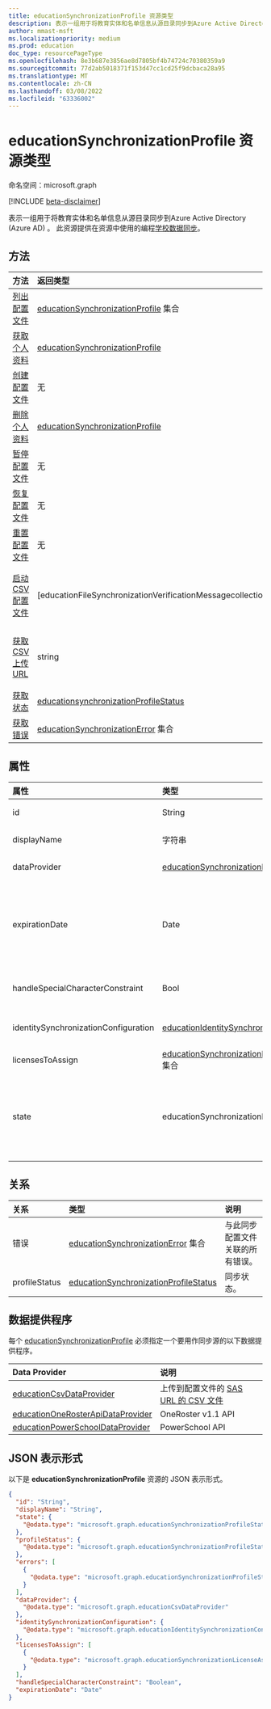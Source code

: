 ```yaml
---
title: educationSynchronizationProfile 资源类型
description: 表示一组用于将教育实体和名单信息从源目录同步到Azure Active Directory (Azure AD) 。 此资源提供在资源中使用的编程学校数据同步。
author: mmast-msft
ms.localizationpriority: medium
ms.prod: education
doc_type: resourcePageType
ms.openlocfilehash: 8e3b687e3856ae8d7805bf4b74724c70380359a9
ms.sourcegitcommit: 77d2ab5018371f153d47cc1cd25f9dcbaca28a95
ms.translationtype: MT
ms.contentlocale: zh-CN
ms.lasthandoff: 03/08/2022
ms.locfileid: "63336002"
---
```

# <a name="educationsynchronizationprofile-resource-type"></a>educationSynchronizationProfile 资源类型

命名空间：microsoft.graph

[!INCLUDE [beta-disclaimer](../../includes/beta-disclaimer.md)]

表示一组用于将教育实体和名单信息从源目录同步到Azure Active Directory (Azure AD) 。 此资源提供在资源中使用的编程[学校数据同步](https://sds.microsoft.com)。

## <a name="methods"></a>方法

| 方法                                                                    | 返回类型                                                 | 说明                                                                                                                    |
| :------------------------------------------------------------------------ | :---------------------------------------------------------- | :----------------------------------------------------------------------------------------------------------------------------- |
| [列出配置文件](../api/educationsynchronizationprofile-list.md)           | [educationSynchronizationProfile] 集合                | 获取租户中所有同步配置文件的列表。                                                                  |
| [获取个人资料](../api/educationsynchronizationprofile-get.md)              | [educationSynchronizationProfile]                           | 检索给定配置文件标识符的特定配置文件。                                                                      |
| [创建配置文件](../api/educationsynchronizationprofile-post.md)          | 无                                                        | 创建新的同步配置文件。                                                                                          |
| [删除个人资料](../api/educationsynchronizationprofile-delete.md)        | [educationSynchronizationProfile]                           | 删除给定配置文件标识符的特定配置文件。                                                                        |
| [暂停配置文件](../api/educationsynchronizationprofile-pause.md)          | 无                                                        | 暂停正在进行的同步。                                                                                              |
| [恢复配置文件](../api/educationsynchronizationprofile-resume.md)        | 无                                                        | 恢复暂停的同步。                                                                                               |
| [重置配置文件](../api/educationsynchronizationprofile-reset.md)          | 无                                                        | 重置配置文件的状态并重新启动同步。                                                                    |
| [启动 CSV 配置文件](../api/educationsynchronizationprofile-start.md)      | [educationFileSynchronizationVerificationMessagecollection] | 验证上载的源文件并开始同步。 仅适用于数据提供程序为 [educationCsvDataProvider 的情况]。 |
| [获取 CSV 上传 URL](../api/educationsynchronizationprofile-uploadurl.md) | string                                                      | 返回用于上载 CSV 数据文件的短期 URL。 仅适用于数据提供程序为 [educationCsvDataProvider 的情况]。        |
| [获取状态](../api/educationsynchronizationprofilestatus-get.md)         | [educationsynchronizationProfileStatus]                     | 返回特定同步配置文件的状态。                                                                       |
| [获取错误](../api/educationsynchronizationerrors-get.md)                | [educationSynchronizationError] 集合                  | 获取同步期间生成的所有错误。                                                                           |

## <a name="properties"></a>属性

| 属性                             | 类型                                                   | 说明                                                                                                                       |
| :----------------------------------- | :----------------------------------------------------- | :-------------------------------------------------------------------------------------------------------------------------------- |
| id                                   | String                                                 | 资源的唯一标识符。  (只读)                                                                                |
| displayName                          | 字符串                                                 | 用于同步标识的配置文件的名称。                                                                         |
| dataProvider                         | [educationSynchronizationDataProvider]                 | 用于配置文件的数据提供程序。                                                                                           |
| expirationDate                       | Date                                                   | 将配置文件视为已过期并停止同步的日期。 `YYYY-MM-DD`按照 [ISO 8601](https://www.iso.org/iso-8601-date-and-time-format.html) 的格式提供日期。 最大值为自配置文件创建起 18 个月。  （可选）       |
| handleSpecialCharacterConstraint     | Bool                                                   | 确定是否在学校数据同步源同步时自动替换不受支持的特殊字符。             |
| identitySynchronizationConfiguration | [educationIdentitySynchronizationConfiguration]        | 确定配置文件应[如何新建或][fullsync][匹配现有AAD][dirsync]用户。                                  |
| licensesToAssign                     | [educationSynchronizationLicenseAssignment] 集合 | 许可证设置配置。                                                                                                      |
| state                                | educationSynchronizationProfileState                   | 配置文件的状态。 可取值为：`provisioning`、`provisioned`、`provisioningFailed`、`deleting`、`deletionFailed`。 |

## <a name="relationships"></a>关系

| 关系  | 类型                                       | 说明                                              |
| :------------ | :----------------------------------------- | :------------------------------------------------------- |
| 错误        | [educationSynchronizationError] 集合 | 与此同步配置文件关联的所有错误。 |
| profileStatus | [educationSynchronizationProfileStatus]    | 同步状态。                              |

## <a name="data-providers"></a>数据提供程序

每个 [educationSynchronizationProfile] 必须指定一个要用作同步源的以下数据提供程序。

| Data Provider                                                             | 说明                                                                                        |
| :------------------------------------------------------------------------ | :------------------------------------------------------------------------------------------------- |
| [educationCsvDataProvider]                                                | 上传到配置文件的 [SAS URL 的 CSV 文件](../api/educationsynchronizationprofile-uploadurl.md) |
| [educationOneRosterApiDataProvider](educationonerosterapidataprovider.md) | OneRoster v1.1 API                                                                                 |
| [educationPowerSchoolDataProvider]                                        | PowerSchool API                                                                                    |

## <a name="json-representation"></a>JSON 表示形式

以下是 **educationSynchronizationProfile** 资源的 JSON 表示形式。

<!-- {
  "blockType": "resource",
  "keyProperty": "id",
  "optionalProperties": [

  ],
  "baseType": "microsoft.graph.entity",
  "@odata.type": "microsoft.graph.educationSynchronizationProfile"
}-->

```json
{
  "id": "String",
  "displayName": "String",
  "state": {
    "@odata.type": "microsoft.graph.educationSynchronizationProfileState"
  },
  "profileStatus": {
    "@odata.type": "microsoft.graph.educationSynchronizationProfileStatus"
  },
  "errors": [
    {
      "@odata.type": "microsoft.graph.educationSynchronizationProfileStatus"
    }
  ],
  "dataProvider": {
    "@odata.type": "microsoft.graph.educationCsvDataProvider"
  },
  "identitySynchronizationConfiguration": {
    "@odata.type": "microsoft.graph.educationIdentitySynchronizationConfiguration"
  },
  "licensesToAssign": [
    {
      "@odata.type": "microsoft.graph.educationSynchronizationLicenseAssignment"
    }
  ],
  "handleSpecialCharacterConstraint": "Boolean",
  "expirationDate": "Date"
}
```

[educationsynchronizationprofile]: educationsynchronizationprofile.md
[educationsynchronizationprofilestatus]: educationsynchronizationProfileStatus.md
[educationsynchronizationerror]: educationSynchronizationError.md
[educationfilesynchronizationverificationmessage]: educationFileSynchronizationVerificationMessage.md
[educationcsvdataprovider]: educationCsvDataProvider.md
[educationsynchronizationdataprovider]: educationSynchronizationDataProvider.md
[educationidentitysynchronizationconfiguration]: educationIdentitySynchronizationConfiguration.md
[educationsynchronizationlicenseassignment]: educationSynchronizationLicenseAssignment.md
[fullsync]: educationidentitycreationconfiguration.md
[dirsync]: educationidentitycreationconfiguration.md
[educationpowerschooldataprovider]: educationPowerSchoolDataProvider.md
[educationcsvdataprovider]: educationCsvDataProvider.md

<!-- uuid: 16cd6b66-4b1a-43a1-adaf-3a886856ed98
2020-05-06 14:57:30 UTC -->
<!-- {
  "type": "#page.annotation",
  "description": "educationSynchronizationProfile resource",
  "keywords": "",
  "section": "documentation",
  "tocPath": "",
}-->



